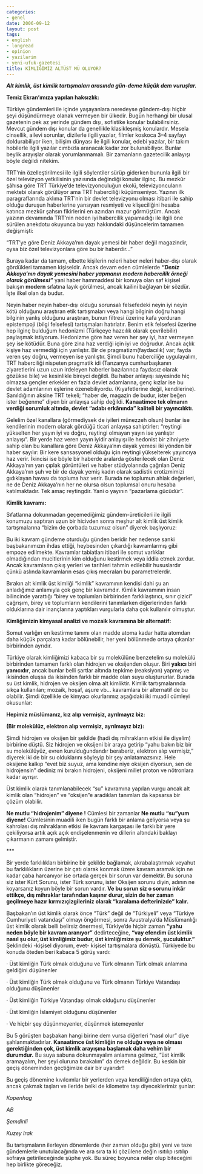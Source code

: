 ```yaml
---
categories:
- genel
date: 2006-09-12
layout: post
tags:
- english
- longread
- opinion
- yazilarim
- yeni-ufuk-gazetesi
title: KİMLİĞİMİZ ALTÜST MÜ OLUYOR?
---
```


**_Alt kimlik, üst kimlik tartışmaları arasında gün-deme küçük dem vuruşlar._**

**Temiz Ekran’ımıza yapılan haksızlık:**

Türkiye gündemleri ile içinde yaşayanlara neredeyse gündem-dışı hiçbir şeyi düşündürmeye olanak vermeyen bir ülkedir. Bugün herhangi bir ulusal gazetenin pek az yerinde gündem dışı, sofistike konular bulabilirsiniz. Mevcut gündem dışı konular da genellikle klasikleşmiş konulardır. Mesela cinsellik, ailevi sorunlar, dizilerle ilgili yazılar, filmler koskoca 3–4 sayfayı doldurabiliyor iken, bilişim dünyası ile ilgili konular, edebi yazılar, bir takım hobilerle ilgili yazılar cımbızla aranacak kadar zor bulunabiliyor. Bunlar beylik arayışlar olarak yorumlanmamalı. Bir zamanların gazetecilik anlayışı böyle değildi nitekim.

TRT’nin özelleştirilmesi ile ilgili söylentiler sürüp giderken bununla ilgili bir özel televizyon yetkilisinin yazısında değindiği konular ilginç. Bu mezkûr şâhısa göre TRT Türkiye’de televizyonculuğun ekolü, televizyoncuların mektebi olarak görülüyor ama TRT haberciliği küçümseniyor. Yazının ilk paragraflarında aklıma TRT’nin bir devlet televizyonu olması itibari ile sahip olduğu duruşun haberlerine yansıyan resmiyeti ve klişeciliğini hesaba katınca mezkûr şahsın fikirlerini en azından mazur görmüştüm. Ancak yazının devamında TRT’nin neden iyi habercilik yapamadığı ile ilgili öne sürülen anekdotu okuyunca bu yazı hakkındaki düşüncelerim tamamen değişmişti:

“TRT’ye göre Deniz Akkaya’nın dayak yemesi bir haber değil magazindir, oysa biz özel televizyonlara göre bu bir haberdir…”

Buraya kadar da tamam, elbette kişilerin neleri haber neleri haber-dışı olarak gördükleri tamamen kişiseldir. Ancak devam eden cümlelerde **_“Deniz Akkaya’nın dayak yemesini haber yapmanın modern habercilik örneği olarak görülmesi”_** yani haber hammaddesi bir konuya olan saf kişisel bakışın **modern** sıfatına layık görülmesi, ancak kailini bağlayan bir sözdür. İşte ilkel olan da budur.

Neyin haber neyin haber-dışı olduğu sorunsalı felsefedeki neyin iyi neyin kötü olduğunu araştıran etik tartışmaları veya hangi bilginin doğru hangi bilginin yanlış olduğunu araştıran, bunun filtresi üzerine kafa yorduran epistempoji (bilgi felsefesi) tartışmaları hatırlatır. Benim etik felsefesi üzerine hep ilginç bulduğum hedonizmi (Türkçeye hazcılık olarak çevrilebilir) paylaşmak istiyorum. Hedonizme göre haz veren her şey iyi, haz vermeyen şey ise kötüdür. Buna göre zina haz verdiği için iyi ve doğrudur. Ancak açlık kişiye haz vermediği için yanlıştır. Bir de pragmatizm(faydacılık) var; fayda veren şey doğru, vermeyen ise yanlıştır. Şimdi bunu haberciliğe uygulayalım, TRT haberciliği nispeten pragmatik idi (Tanzanya cumhurbaşkanın ziyaretlerini uzun uzun irdeleyen haberler bazılarınca faydasız olarak gözükse bile) ve kesinlikle bireyci değildi. Bu haber anlayışı sayesinde hiç olmazsa gençler erkekler en fazla devlet adamlarına, genç kızlar ise bu devlet adamlarının eşlerine özenebiliyordu. (Kıyafetlerine değil, kendilerine). Sanıldığının aksine TRT tekeli; “haber de, magazin de budur, ister beğen ister beğenme” diyen bir anlayışa sahip değildi. **Kanaatimce tek olmanın verdiği sorumluk altında, devlet “adabı erkânında” kaliteli bir yayıncılıktı**.

Gelelim özel kanallara (görmediysek de iyileri münezzeh olsun) bunlar ise kendilerinin modern olarak gördüğü ticari anlayışa sahiptirler: “reytingi yükselten her yayın iyi ve doğru, reytingi olmayan yayın ise yanlıştır anlayışı”. Bir yerde haz veren yayın iyidir anlayışı ile hedonist bir zihniyete sahip olan bu kanallara göre Deniz Akkaya’nın dayak yemesi iki yönden bir haber sayılır: Bir kere sansasyonel olduğu için reytingi yükselterek yayıncıya haz verir. İkincisi ise böyle bir haberde aralarda gösterilecek olan Deniz Akkaya’nın yarı çıplak görüntüleri ve haber stüdyolarında çağrılan Deniz Akkaya’nın şuh ve bir de dayak yemiş kadın olarak sadistik erotizmimizi gıdıklayan havası da topluma haz verir. Burada ne toplumun ahlak değerleri, ne de Deniz Akkaya’nın her ne olursa olsun toplumsal onuru hesaba katılmaktadır. Tek amaç reytingdir. Yani o yayının “pazarlama gücüdür”.

**Kimlik kavramı:**

Sıfatlarına dokunmadan geçemediğimiz gündem-üreticileri ile ilgili konumuzu saptıran uzun bir hicivden sonra meşhur alt kimlik üst kimlik tartışmalarına “bizim de çorbada tuzumuz olsun” diyerek başlıyoruz:

Bu iki kavram gündeme oturduğu günden beridir her nedense sanki başbakanımızın ihdas ettiği, heybesinden çıkardığı kavramlarmış gibi empoze edilmekte. Kavramlar tabiatları itibari ile somut varlıklar olmadığından mucitlerinin kim olduğunu kestirmek veya iddia etmek zordur. Ancak kavramların çıkış yerleri ve tarihleri tahmin edilebilir hususlardır çünkü aslında kavramların esas çıkış mecraları bu parametrelerdir.

Bırakın alt kimlik üst kimliği “kimlik” kavramının kendisi dahi şu an anladığımız anlamıyla çok genç bir kavramdır. Kimlik kavramının insan bilincinde yarattığı “birey ve toplumları birbirinden farklılaştırıcı, sınır çizici” çağrışım, birey ve toplumların kendilerini tanımlarken diğerlerinden farklı olduklarına dair inançlarına yaptıkları vurgularla daha çok kullanılır olmuştur.

**Kimliğimizin kimyasal analizi ve mozaik kavramına bir alternatif:**

Somut varlığın en kestirme tanımı olan madde atoma kadar hatta atomdan daha küçük parçalara kadar bölünebilir, her yeni bölünmede ortaya çıkanlar birbirinden ayrıdır.

Türkiye olarak kimliğimizi kabaca bir su molekülüne benzetelim su molekülü birbirinden tamamen farklı olan hidrojen ve oksijenden oluşur. Biri **yakıcı** biri **yanıcıdır**, ancak bunlar belli şartlar altında tepkime (reaksiyon) yapmış ve ikisinden oluşsa da ikisinden farklı bir madde olan suyu oluştururlar. Burada su üst kimlik, hidrojen ve oksijen olma alt kimliktir. Kimlik tartışmalarında sıkça kullanılan; mozaik, hoşaf, aşure vb… kavramlara bir alternatif de bu olabilir. Şimdi özellikle de kimyacı okurlarımız aşağıdaki iki muadil cümleyi okusunlar:

**Hepimiz müslümanız, kız alıp vermişiz, ayrılmayız biz:**

**(Bir molekülüz, elektron alıp vermişiz, ayrılmayız biz):**

Şimdi hidrojen ve oksijen bir şekilde (hadi dış mihrakların etkisi ile diyelim) birbirine düştü. Siz hidrojen ve oksijeni bir araya getirip “yahu bakın biz bir su molekülüyüz, evren kurulduğundandır beraberiz, elektron alıp vermişiz,” diyerek iki de bir su olduklarını söyleyip bir şey anlatamazsınız. Hele oksijene kalkıp “evet biz suyuz, ama kendine niye oksijen diyorsun, sen de hidrojensin” dediniz mi bırakın hidrojeni, oksijeni millet proton ve nötronlara kadar ayrışır.

Üst kimlik olarak tanımlanabilecek “su” kavramına yapılan vurgu ancak alt kimlik olan “hidrojen” ve “oksijen”e aradıkları tanımları da kapsarsa bir çözüm olabilir.

**Ne mutlu “hidrojenim” diyene !** Cümlesi bir zamanlar **Ne mutlu “su”yum diyene!** Cümlesinin muadili iken bugün farklı bir anlama geliyorsa veya şu kahrolası dış mihrakların etkisi ile kavram kargaşası ile farklı bir yere çekiliyorsa artık açık açık endişelenmenin ve dillerin altındaki baklayı çıkarmanın zamanı gelmiştir.

\*\*\*

Bir yerde farklılıkları birbirine bir şekilde bağlamak, akrabalaştırmak veyahut bu farklılıkların üzerine bir çatı olarak konmak üzere kavram aramak için ne kadar çaba harcanıyor ise ortada gerçek bir sorun var demektir. Bu soruna siz ister Kürt Sorunu, ister Türk sorunu, ister Oksijen sorunu diyin, adının ne koyarsanız koyun böyle bir sorun vardır. **Ve bu sorun siz o sorunu inkâr ettikçe, dış mihraklar tarafından kaşınır durur, sizin de her zaman geçilmeye hazır kırmızıçizgileriniz olarak “karalama defterinizde” kalır.**

Başbakan’ın üst kimlik olarak önce “Türk” değil de “Türkiyeli” veya “Türkiye Cumhuriyeti vatandaşı” olmayı öngörmesi, sonra Avustralya’da Müslümanlığı üst kimlik olarak belli belirsiz önermesi, Türkiye’de hiçbir zaman **“yahu neden böyle bir kavram aranıyor”** dedirteceğine, **“vay efendim üst kimlik nasıl şu olur, üst kimliğimiz budur, üst kimliğimize şu demek, şuculuktur.”** Şeklindeki -kişisel diyorum, evet- kişisel tartışmalara dönüştü. Türkiyede bu konuda öteden beri kabaca 5 görüş vardı:

· Üst kimliğin Türk olmak olduğunu ve Türk olmanın Türk olmak anlamına geldiğini düşünenler

· Üst kimliğin Türk olmak olduğunu ve Türk olmanın Türkiye Vatandaşı olduğunu düşünenler

· Üst kimliğin Türkiye Vatandaşı olmak olduğunu düşünenler

· Üst kimliğin İslamiyet olduğunu düşünenler

· Ve hiçbir şey düşünmeyenler, düşünmek istemeyenler

Bu 5 görüşten başbakan hangi birine dem vursa diğerleri “nasıl olur” diye şahlanmaktadırlar. **Kanaatimce üst kimliğin ne olduğu veya ne olması gerektiğinden çok, üst kimlik arayışına başlamak daha vehim bir durumdur.** Bu suya sabuna dokunmayalım anlamına gelmez, “üst kimlik aramayalım, her şeyi oluruna bırakalım” da demek değildir. Bu keskin bir geçiş döneminden geçtiğimize dair bir uyarıdır!

Bu geçiş dönemine kıvılcımlar bir yerlerden veya kendiliğinden ortaya çıktı, ancak çakmak taşları ve ileride belki de kilometre taşı diyeceklerimiz şunlar:

_Kopenhag_

_AB_

_Şemdinli_

_Kuzey Irak_

Bu tartışmaların ilerleyen dönemlerde (her zaman olduğu gibi) yeni ve taze gündemlerle unutulacağında ve ara sıra ta ki çözülene değin ısıtılıp ısıtılıp sofraya getirileceğinde şüphe yok. Bu süreç boyunca neler olup biteceğini hep birlikte göreceğiz.
